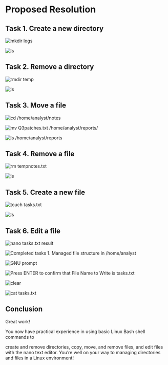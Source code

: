 # Proposed Resolution

## Task 1. Create a new directory

![mkdir logs](https://github.com/user-attachments/assets/d8b11d27-a68d-43a8-8783-88f773cd72f0)

![ls](https://github.com/user-attachments/assets/aa2adaa1-fa39-4742-95d4-3918dbede16d)

## Task 2. Remove a directory

![rmdir temp](https://github.com/user-attachments/assets/e28dfe57-ba10-440e-ad7d-debc2513697c)

![ls ](https://github.com/user-attachments/assets/d15c4f98-b611-4fa2-9272-6431be3f26c5)

## Task 3. Move a file

![cd /home/analyst/notes](https://github.com/user-attachments/assets/dccbda99-455e-4fa7-9091-daf5932ad9d0)

![mv Q3patches.txt /home/analyst/reports/](https://github.com/user-attachments/assets/a7c9b5da-65bc-40d5-982d-dcd950d136d1)

![ls /home/analyst/reports](https://github.com/user-attachments/assets/6336c93c-baaf-4756-851b-d06a3c42ffd3)

## Task 4. Remove a file

![rm tempnotes.txt](https://github.com/user-attachments/assets/b4ded012-8f19-4989-a780-e653bb98a8ac)

![ls](https://github.com/user-attachments/assets/53dd6fe8-762c-4bf8-8f28-0ce4da44e301)

## Task 5. Create a new file

![touch tasks.txt](https://github.com/user-attachments/assets/306a0631-e832-4031-a4be-fb3f450126cf)

![ls](https://github.com/user-attachments/assets/2b223f47-c0c1-4bec-8c08-6bcad29a1f9a)

## Task 6. Edit a file

![nano tasks.txt result](https://github.com/user-attachments/assets/0fad537b-214f-437b-98ba-b75040e32926)

![  Completed tasks  1. Managed file structure in /home/analyst](https://github.com/user-attachments/assets/976b39f3-b7a7-4322-b752-2175b50464f6)

![GNU prompt](https://github.com/user-attachments/assets/28685557-0ff3-48e7-9bb1-aa7f10b0d31b)

![Press ENTER to confirm that File Name to Write is tasks.txt](https://github.com/user-attachments/assets/37e310fe-13e3-4583-ae54-818050daff88)

![clear](https://github.com/user-attachments/assets/8e4a3704-f489-4f8c-9c2c-a4105f1e172c)

![cat tasks.txt](https://github.com/user-attachments/assets/18ad82ae-61d3-45cc-9cc2-9006bb183fe8)

## Conclusion
Great work!

You now have practical experience in using basic Linux Bash shell commands to

create and remove directories,
copy, move, and remove files, and
edit files with the nano text editor.
You’re well on your way to managing directories and files in a Linux environment!


